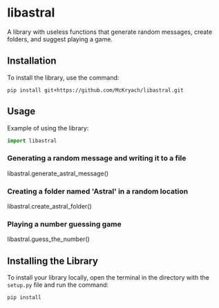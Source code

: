 # libastral

A library with useless functions that generate random messages, create folders, and suggest playing a game.

## Installation

To install the library, use the command:

```
pip install git+https://github.com/McKryach/libastral.git
```


## Usage

Example of using the library:

```python
import libastral
```

### Generating a random message and writing it to a file
libastral.generate_astral_message()

### Creating a folder named 'Astral' in a random location
libastral.create_astral_folder()

### Playing a number guessing game
libastral.guess_the_number()


## Installing the Library

To install your library locally, open the terminal in the directory with the `setup.py` file and run the command:

```
pip install
```
